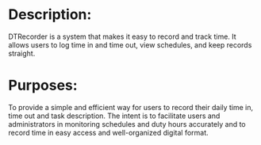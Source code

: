 # Description:
DTRecorder is a system that makes it easy to record and track time. It allows users to log time in and time out, view schedules, 
and keep records straight.

# Purposes:
To provide a simple and efficient way for users to record their daily time in, time out and task description. The intent is to facilitate users and administrators in monitoring schedules and duty hours accurately and to record time in easy access and well-organized digital format.
